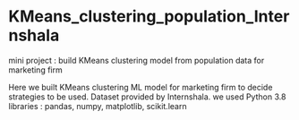 # KMeans_clustering_population_Internshala
mini project : build KMeans clustering model from population data for marketing firm


Here we built KMeans clustering ML model for marketing firm to decide strategies to be used.
Dataset provided by Internshala. 
we used Python 3.8 
libraries : pandas, numpy, matplotlib, scikit.learn
